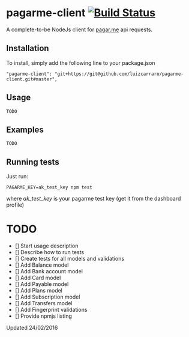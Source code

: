 # pagarme-client [![Build Status](https://travis-ci.org/luizcarraro/pagarme-client.svg?branch=master)](https://travis-ci.org/luizcarraro/pagarme-client)
A complete-to-be NodeJs client for [pagar.me](http://www.pagar.me) api requests.

## Installation

To install, simply add the following line to your package.json
	
	"pagarme-client": "git+https://git@github.com/luizcarraro/pagarme-client.git#master",

## Usage

	TODO

## Examples
	TODO
	
## Running tests
Just run:

	PAGARME_KEY=ak_test_key npm test

where *ak_test_key* is your pagarme test key (get it from the dashboard profile)

# TODO

- [] Start usage description
- [] Describe how to run tests
- [] Create tests for all models and validations
- [] Add Balance model
- [] Add Bank account model
- [] Add Card model
- [] Add Payable model
- [] Add Plans model
- [] Add Subscription model
- [] Add Transfers model
- [] Add Fingerprint validations
- [] Provide npmjs listing

Updated 24/02/2016